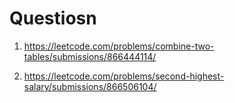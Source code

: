 # Questiosn

1. https://leetcode.com/problems/combine-two-tables/submissions/866444114/

2. https://leetcode.com/problems/second-highest-salary/submissions/866506104/